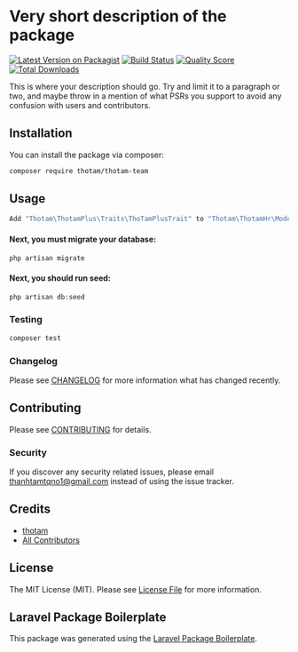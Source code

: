 # Very short description of the package

[![Latest Version on Packagist](https://img.shields.io/packagist/v/thotam/thotam-team.svg?style=flat-square)](https://packagist.org/packages/thotam/thotam-team)
[![Build Status](https://img.shields.io/travis/thotam/thotam-team/master.svg?style=flat-square)](https://travis-ci.org/thotam/thotam-team)
[![Quality Score](https://img.shields.io/scrutinizer/g/thotam/thotam-team.svg?style=flat-square)](https://scrutinizer-ci.com/g/thotam/thotam-team)
[![Total Downloads](https://img.shields.io/packagist/dt/thotam/thotam-team.svg?style=flat-square)](https://packagist.org/packages/thotam/thotam-team)

This is where your description should go. Try and limit it to a paragraph or two, and maybe throw in a mention of what PSRs you support to avoid any confusion with users and contributors.

## Installation

You can install the package via composer:

```bash
composer require thotam/thotam-team
```

## Usage

```php
Add "Thotam\ThotamPlus\Traits\ThoTamPlusTrait" to "Thotam\ThotamHr\Models\HR" Models
```

#### Next, you must migrate your database:

```php
php artisan migrate
```

#### Next, you should run seed:

```php
php artisan db:seed
```

### Testing

```bash
composer test
```

### Changelog

Please see [CHANGELOG](CHANGELOG.md) for more information what has changed recently.

## Contributing

Please see [CONTRIBUTING](CONTRIBUTING.md) for details.

### Security

If you discover any security related issues, please email thanhtamtqno1@gmail.com instead of using the issue tracker.

## Credits

-   [thotam](https://github.com/thotam)
-   [All Contributors](../../contributors)

## License

The MIT License (MIT). Please see [License File](LICENSE.md) for more information.

## Laravel Package Boilerplate

This package was generated using the [Laravel Package Boilerplate](https://laravelpackageboilerplate.com).

